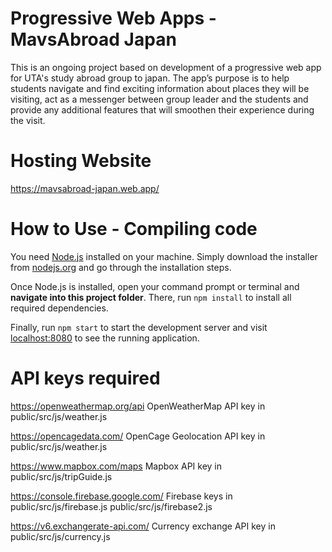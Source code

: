 # Progressive Web Apps - MavsAbroad Japan
This is an ongoing project based on development of a progressive web app for UTA's study abroad group to japan. The app’s purpose is to help students navigate and find exciting information about places they will be visiting, act as a messenger between group leader and the students and provide any additional features that will smoothen their experience during the visit.

# Hosting Website
https://mavsabroad-japan.web.app/

# How to Use - Compiling code
You need [Node.js](https://nodejs.org) installed on your machine. Simply download the installer from [nodejs.org](https://nodejs.org) and go through the installation steps.

Once Node.js is installed, open your command prompt or terminal and **navigate into this project folder**. There, run `npm install` to install all required dependencies.

Finally, run `npm start` to start the development server and visit [localhost:8080](http://localhost:8080) to see the running application.

# API keys required
https://openweathermap.org/api
OpenWeatherMap API key in public/src/js/weather.js

https://opencagedata.com/
OpenCage Geolocation API key in public/src/js/weather.js

https://www.mapbox.com/maps
Mapbox API key in public/src/js/tripGuide.js

https://console.firebase.google.com/
Firebase keys in public/src/js/firebase.js
                 public/src/js/firebase2.js

https://v6.exchangerate-api.com/
Currency exchange API key in public/src/js/currency.js
